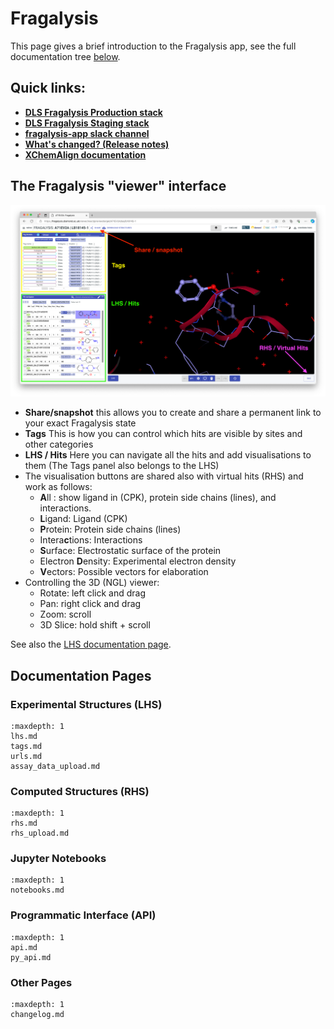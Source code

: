 
# Fragalysis

This page gives a brief introduction to the Fragalysis app, see the full documentation tree [below](#documentation-pages).

## Quick links:

- [**DLS Fragalysis Production stack**](https://fragalysis.diamond.ac.uk)
- [**DLS Fragalysis Staging stack**](https://fragalysis.xchem.diamond.ac.uk)
- [**fragalysis-app slack channel**](https://xchem-workspace.slack.com/archives/C02RCMA6S0Z)
- [**What's changed? (Release notes)**](changelog)
- [**XChemAlign documentation**](https://xchem-align.readthedocs.io/en/latest/USER-GUIDE.html)

## The Fragalysis "viewer" interface

<img src="_static/media/fragalysis.png" alt="lhs" width="800px">

- **Share/snapshot** this allows you to create and share a permanent link to your exact Fragalysis state
- **Tags** This is how you can control which hits are visible by sites and other categories
- **LHS / Hits** Here you can navigate all the hits and add visualisations to them (The Tags panel also belongs to the LHS)
- The visualisation buttons are shared also with virtual hits (RHS) and work as follows:
   - **A**ll : show ligand in (CPK), protein side chains (lines), and interactions.
   - **L**igand: Ligand (CPK)
   - **P**rotein: Protein side chains (lines)
   - Intera**c**tions: Interactions
   - **S**urface: Electrostatic surface of the protein
   - Electron **D**ensity: Experimental electron density
   - **V**ectors: Possible vectors for elaboration
- Controlling the 3D (NGL) viewer:
   - Rotate: left click and drag
   - Pan: right click and drag
   - Zoom: scroll
   - 3D Slice: hold shift + scroll

See also the [LHS documentation page](lhs).

## Documentation Pages

### Experimental Structures (LHS)

```{toctree}
:maxdepth: 1
lhs.md
tags.md
urls.md
assay_data_upload.md
```

### Computed Structures (RHS)

```{toctree}
:maxdepth: 1
rhs.md
rhs_upload.md
```

### Jupyter Notebooks

```{toctree}
:maxdepth: 1
notebooks.md
```

### Programmatic Interface (API)

```{toctree}
:maxdepth: 1
api.md
py_api.md
```

### Other Pages

```{toctree}
:maxdepth: 1
changelog.md
```